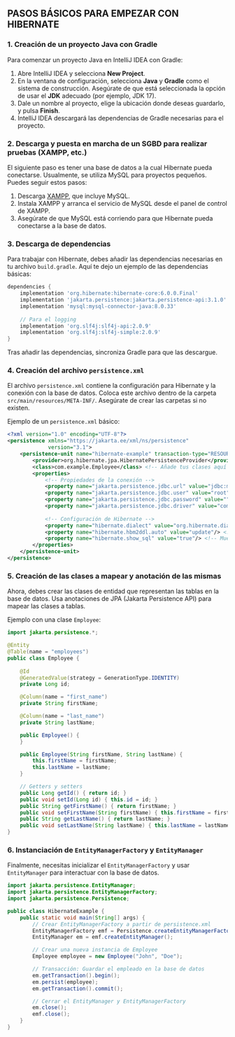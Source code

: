 
## PASOS BÁSICOS PARA EMPEZAR CON HIBERNATE

### 1. Creación de un proyecto Java con Gradle
Para comenzar un proyecto Java en IntelliJ IDEA con Gradle:

1. Abre IntelliJ IDEA y selecciona **New Project**.
2. En la ventana de configuración, selecciona **Java** y **Gradle** como el sistema de construcción. Asegúrate de que está seleccionada la opción de usar el **JDK** adecuado (por ejemplo, JDK 17).
3. Dale un nombre al proyecto, elige la ubicación donde deseas guardarlo, y pulsa **Finish**.
4. IntelliJ IDEA descargará las dependencias de Gradle necesarias para el proyecto.

### 2. Descarga y puesta en marcha de un SGBD para realizar pruebas (XAMPP, etc.)
El siguiente paso es tener una base de datos a la cual Hibernate pueda conectarse. Usualmente, se utiliza MySQL para proyectos pequeños. Puedes seguir estos pasos:

1. Descarga [XAMPP](https://www.apachefriends.org/es/index.html), que incluye MySQL.
2. Instala XAMPP y arranca el servicio de MySQL desde el panel de control de XAMPP.
3. Asegúrate de que MySQL está corriendo para que Hibernate pueda conectarse a la base de datos.

### 3. Descarga de dependencias
Para trabajar con Hibernate, debes añadir las dependencias necesarias en tu archivo `build.gradle`. Aquí te dejo un ejemplo de las dependencias básicas:

```gradle
dependencies {
    implementation 'org.hibernate:hibernate-core:6.0.0.Final'
    implementation 'jakarta.persistence:jakarta.persistence-api:3.1.0'
    implementation 'mysql:mysql-connector-java:8.0.33'
    
    // Para el logging
    implementation 'org.slf4j:slf4j-api:2.0.9'
    implementation 'org.slf4j:slf4j-simple:2.0.9'
}
```

Tras añadir las dependencias, sincroniza Gradle para que las descargue.

### 4. Creación del archivo `persistence.xml`
El archivo `persistence.xml` contiene la configuración para Hibernate y la conexión con la base de datos. Coloca este archivo dentro de la carpeta `src/main/resources/META-INF/`. Asegúrate de crear las carpetas si no existen.

Ejemplo de un `persistence.xml` básico:

```xml
<?xml version="1.0" encoding="UTF-8"?>
<persistence xmlns="https://jakarta.ee/xml/ns/persistence"
             version="3.1">
    <persistence-unit name="hibernate-example" transaction-type="RESOURCE_LOCAL">
        <provider>org.hibernate.jpa.HibernatePersistenceProvider</provider>
        <class>com.example.Employee</class> <!-- Añade tus clases aquí -->
        <properties>
            <!-- Propiedades de la conexión -->
            <property name="jakarta.persistence.jdbc.url" value="jdbc:mysql://localhost:3306/hibernate_test"/>
            <property name="jakarta.persistence.jdbc.user" value="root"/>
            <property name="jakarta.persistence.jdbc.password" value=""/>
            <property name="jakarta.persistence.jdbc.driver" value="com.mysql.cj.jdbc.Driver"/>
            
            <!-- Configuración de Hibernate -->
            <property name="hibernate.dialect" value="org.hibernate.dialect.MySQLDialect"/>
            <property name="hibernate.hbm2ddl.auto" value="update"/> <!-- Crea o actualiza tablas automáticamente -->
            <property name="hibernate.show_sql" value="true"/> <!-- Muestra las consultas SQL en consola -->
        </properties>
    </persistence-unit>
</persistence>
```

### 5. Creación de las clases a mapear y anotación de las mismas
Ahora, debes crear las clases de entidad que representan las tablas en la base de datos. Usa anotaciones de JPA (Jakarta Persistence API) para mapear las clases a tablas.

Ejemplo con una clase `Employee`:

```java
import jakarta.persistence.*;

@Entity
@Table(name = "employees")
public class Employee {
    
    @Id
    @GeneratedValue(strategy = GenerationType.IDENTITY)
    private Long id;

    @Column(name = "first_name")
    private String firstName;

    @Column(name = "last_name")
    private String lastName;

    public Employee() {
    }

    public Employee(String firstName, String lastName) {
        this.firstName = firstName;
        this.lastName = lastName;
    }

    // Getters y setters
    public Long getId() { return id; }
    public void setId(Long id) { this.id = id; }
    public String getFirstName() { return firstName; }
    public void setFirstName(String firstName) { this.firstName = firstName; }
    public String getLastName() { return lastName; }
    public void setLastName(String lastName) { this.lastName = lastName; }
}
```

### 6. Instanciación de `EntityManagerFactory` y `EntityManager`
Finalmente, necesitas inicializar el `EntityManagerFactory` y usar `EntityManager` para interactuar con la base de datos.

```java
import jakarta.persistence.EntityManager;
import jakarta.persistence.EntityManagerFactory;
import jakarta.persistence.Persistence;

public class HibernateExample {
    public static void main(String[] args) {
        // Crear EntityManagerFactory a partir de persistence.xml
        EntityManagerFactory emf = Persistence.createEntityManagerFactory("hibernate-example");
        EntityManager em = emf.createEntityManager();

        // Crear una nueva instancia de Employee
        Employee employee = new Employee("John", "Doe");

        // Transacción: Guardar el empleado en la base de datos
        em.getTransaction().begin();
        em.persist(employee);
        em.getTransaction().commit();

        // Cerrar el EntityManager y EntityManagerFactory
        em.close();
        emf.close();
    }
}
```

